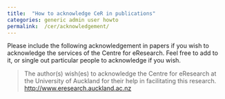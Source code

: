 ```yaml
---
title:  "How to acknowledge CeR in publications"
categories: generic admin user howto
permalink:  /cer/acknowledgement/
---
```



Please include the following acknowledgement in papers if you wish to acknowledge the services of the Centre for eResearch. Feel free to add to it, or single out particular people to acknowledge if you wish.

> The author(s) wish(es) to acknowledge the Centre for eResearch at the University of Auckland for their help in facilitating this research. http://www.eresearch.auckland.ac.nz

